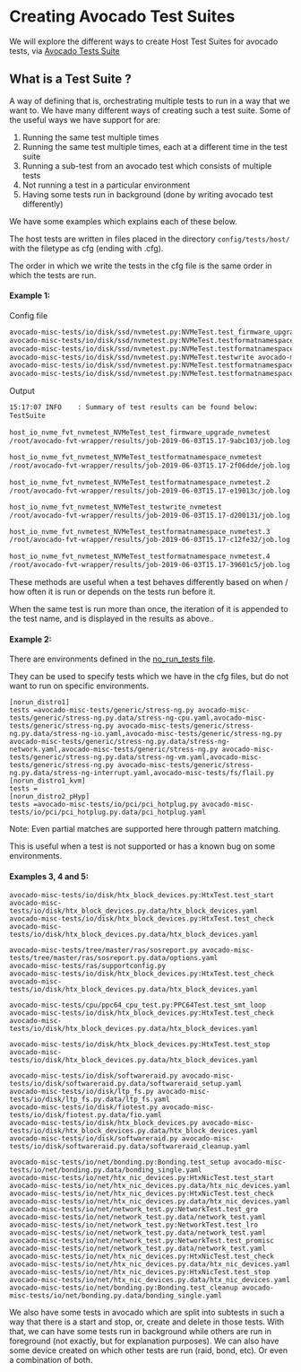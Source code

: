 # **Creating Avocado Test Suites** #

We will explore the different ways to create Host Test Suites for avocado tests, via [Avocado Tests Suite](https://github.com/open-power-host-os/tests)

## **What is a Test Suite ?** ##

A way of defining that is, orchestrating multiple tests to run in a way that we want to.
We have many different ways of creating such a test suite. Some of the useful ways we have support for are:

1. Running the same test multiple times
2. Running the same test multiple times, each at a different time in the test suite
3. Running a sub-test from an avocado test which consists of multiple tests
4. Not running a test in a particular environment
5. Having some tests run in background (done by writing avocado test differently)

We have some examples which explains each of these below.

The host tests are written in files placed in the directory `config/tests/host/` with the filetype as cfg (ending with .cfg).

The order in which we write the tests in the cfg file is the same order in which the tests are run.


#### **Example 1:** ####

Config file
```txt
avocado-misc-tests/io/disk/ssd/nvmetest.py:NVMeTest.test_firmware_upgrade avocado-misc-tests/io/disk/ssd/nvmetest.py.data/nvmetest.yaml
avocado-misc-tests/io/disk/ssd/nvmetest.py:NVMeTest.testformatnamespace avocado-misc-tests/io/disk/ssd/nvmetest.py.data/nvmetest.yaml
avocado-misc-tests/io/disk/ssd/nvmetest.py:NVMeTest.testformatnamespace avocado-misc-tests/io/disk/ssd/nvmetest.py.data/nvmetest.yaml
avocado-misc-tests/io/disk/ssd/nvmetest.py:NVMeTest.testwrite avocado-misc-tests/io/disk/ssd/nvmetest.py.data/nvmetest.yaml
avocado-misc-tests/io/disk/ssd/nvmetest.py:NVMeTest.testformatnamespace avocado-misc-tests/io/disk/ssd/nvmetest.py.data/nvmetest.yaml
avocado-misc-tests/io/disk/ssd/nvmetest.py:NVMeTest.testformatnamespace avocado-misc-tests/io/disk/ssd/nvmetest.py.data/nvmetest.yaml
```

Output
```bash
15:17:07 INFO    : Summary of test results can be found below:
TestSuite                                                                   TestRun    Summary             
 
host_io_nvme_fvt_nvmetest_NVMeTest_test_firmware_upgrade_nvmetest           Run        Successfully executed
/root/avocado-fvt-wrapper/results/job-2019-06-03T15.17-9abc103/job.log
 
host_io_nvme_fvt_nvmetest_NVMeTest_testformatnamespace_nvmetest             Run        Successfully executed
/root/avocado-fvt-wrapper/results/job-2019-06-03T15.17-2f06dde/job.log
 
host_io_nvme_fvt_nvmetest_NVMeTest_testformatnamespace_nvmetest.2           Run        Successfully executed
/root/avocado-fvt-wrapper/results/job-2019-06-03T15.17-e19013c/job.log

host_io_nvme_fvt_nvmetest_NVMeTest_testwrite_nvmetest                       Run        Successfully executed
/root/avocado-fvt-wrapper/results/job-2019-06-03T15.17-d200131/job.log

host_io_nvme_fvt_nvmetest_NVMeTest_testformatnamespace_nvmetest.3           Run        Successfully executed
/root/avocado-fvt-wrapper/results/job-2019-06-03T15.17-c12fe32/job.log
 
host_io_nvme_fvt_nvmetest_NVMeTest_testformatnamespace_nvmetest.4           Run        Successfully executed
/root/avocado-fvt-wrapper/results/job-2019-06-03T15.17-39601c5/job.log
```

These methods are useful when a test behaves differently based on when / how often it is run or depends on the tests run before it.

When the same test is run more than once, the iteration of it is appended to the test name, and is displayed in the results as above..

#### **Example 2:** ####

There are environments defined in the [no_run_tests file](https://github.ibm.com/ltctest/avocado-fvt-wrapper/blob/master/config/wrapper/no_run_tests.conf).

They can be used to specify tests which we have in the cfg files, but do not want to run on specific environments.

```
[norun_distro1]
tests =avocado-misc-tests/generic/stress-ng.py avocado-misc-tests/generic/stress-ng.py.data/stress-ng-cpu.yaml,avocado-misc-tests/generic/stress-ng.py avocado-misc-tests/generic/stress-ng.py.data/stress-ng-io.yaml,avocado-misc-tests/generic/stress-ng.py avocado-misc-tests/generic/stress-ng.py.data/stress-ng-network.yaml,avocado-misc-tests/generic/stress-ng.py avocado-misc-tests/generic/stress-ng.py.data/stress-ng-vm.yaml,avocado-misc-tests/generic/stress-ng.py avocado-misc-tests/generic/stress-ng.py.data/stress-ng-interrupt.yaml,avocado-misc-tests/fs/flail.py
[norun_distro1_kvm]
tests =
[norun_distro2_pHyp]
tests =avocado-misc-tests/io/pci/pci_hotplug.py avocado-misc-tests/io/pci/pci_hotplug.py.data/pci_hotplug.yaml
```
Note: Even partial matches are supported here through pattern matching.

This is useful when a test is not supported or has a known bug on some environments.



#### **Examples 3, 4 and 5:** ####

```
avocado-misc-tests/io/disk/htx_block_devices.py:HtxTest.test_start avocado-misc-tests/io/disk/htx_block_devices.py.data/htx_block_devices.yaml
avocado-misc-tests/io/disk/htx_block_devices.py:HtxTest.test_check avocado-misc-tests/io/disk/htx_block_devices.py.data/htx_block_devices.yaml

avocado-misc-tests/tree/master/ras/sosreport.py avocado-misc-tests/tree/master/ras/sosreport.py.data/options.yaml
avocado-misc-tests/ras/supportconfig.py
avocado-misc-tests/io/disk/htx_block_devices.py:HtxTest.test_check avocado-misc-tests/io/disk/htx_block_devices.py.data/htx_block_devices.yaml

avocado-misc-tests/cpu/ppc64_cpu_test.py:PPC64Test.test_smt_loop
avocado-misc-tests/io/disk/htx_block_devices.py:HtxTest.test_check avocado-misc-tests/io/disk/htx_block_devices.py.data/htx_block_devices.yaml

avocado-misc-tests/io/disk/htx_block_devices.py:HtxTest.test_stop avocado-misc-tests/io/disk/htx_block_devices.py.data/htx_block_devices.yaml
```

```
avocado-misc-tests/io/disk/softwareraid.py avocado-misc-tests/io/disk/softwareraid.py.data/softwareraid_setup.yaml
avocado-misc-tests/io/disk/ltp_fs.py avocado-misc-tests/io/disk/ltp_fs.py.data/ltp_fs.yaml
avocado-misc-tests/io/disk/fiotest.py avocado-misc-tests/io/disk/fiotest.py.data/fio.yaml
avocado-misc-tests/io/disk/htx_block_devices.py avocado-misc-tests/io/disk/htx_block_devices.py.data/htx_block_devices.yaml
avocado-misc-tests/io/disk/softwareraid.py avocado-misc-tests/io/disk/softwareraid.py.data/softwareraid_cleanup.yaml
```

```
avocado-misc-tests/io/net/bonding.py:Bonding.test_setup avocado-misc-tests/io/net/bonding.py.data/bonding_single.yaml
avocado-misc-tests/io/net/htx_nic_devices.py:HtxNicTest.test_start avocado-misc-tests/io/net/htx_nic_devices.py.data/htx_nic_devices.yaml
avocado-misc-tests/io/net/htx_nic_devices.py:HtxNicTest.test_check avocado-misc-tests/io/net/htx_nic_devices.py.data/htx_nic_devices.yaml
avocado-misc-tests/io/net/network_test.py:NetworkTest.test_gro avocado-misc-tests/io/net/network_test.py.data/network_test.yaml
avocado-misc-tests/io/net/network_test.py:NetworkTest.test_lro avocado-misc-tests/io/net/network_test.py.data/network_test.yaml
avocado-misc-tests/io/net/network_test.py:NetworkTest.test_promisc avocado-misc-tests/io/net/network_test.py.data/network_test.yaml
avocado-misc-tests/io/net/htx_nic_devices.py:HtxNicTest.test_check avocado-misc-tests/io/net/htx_nic_devices.py.data/htx_nic_devices.yaml
avocado-misc-tests/io/net/htx_nic_devices.py:HtxNicTest.test_stop avocado-misc-tests/io/net/htx_nic_devices.py.data/htx_nic_devices.yaml
avocado-misc-tests/io/net/bonding.py:Bonding.test_cleanup avocado-misc-tests/io/net/bonding.py.data/bonding_single.yaml
```

We also have some tests in avocado which are split into subtests in such a way that there is a start and stop, or, create and delete in those tests.
With that, we can have some tests run in background while others are run in foreground (not exactly, but for explanation purposes).
We can also have some device created on which other tests are run (raid, bond, etc).
Or even a combination of both.
